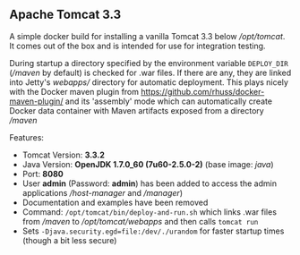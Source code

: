 ## Apache Tomcat 3.3

A simple docker build for installing a vanilla Tomcat 3.3 below
*/opt/tomcat*. It comes out of the box and is intended for use for
integration testing.

During startup a directory specified by the environment variable `DEPLOY_DIR`
(*/maven* by default) is checked for .war files. If there
are any, they are linked into Jetty's *webapps/* directory for automatic
deployment. This plays nicely with the Docker maven plugin from
https://github.com/rhuss/docker-maven-plugin/ and its 'assembly' mode which
can automatically create Docker data container with Maven artifacts
exposed from a directory */maven*


Features:

* Tomcat Version: **3.3.2**
* Java Version: **OpenJDK 1.7.0_60 (7u60-2.5.0-2)** (base image: *java*)
* Port: **8080**
* User **admin** (Password: **admin**) has been added to access the admin
  applications */host-manager* and */manager*)
* Documentation and examples have been removed
* Command: `/opt/tomcat/bin/deploy-and-run.sh` which links .war files from */maven* to 
  */opt/tomcat/webapps* and then calls `tomcat run`
* Sets `-Djava.security.egd=file:/dev/./urandom` for faster startup times
  (though a bit less secure)
